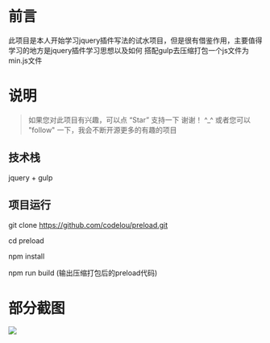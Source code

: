 # 前言

此项目是本人开始学习jquery插件写法的试水项目，但是很有借鉴作用，主要值得学习的地方是jquery插件学习思想以及如何
搭配gulp去压缩打包一个js文件为min.js文件

# 说明

> 如果您对此项目有兴趣，可以点 “Star” 支持一下 谢谢！ ^_^
>  或者您可以 "follow" 一下，我会不断开源更多的有趣的项目

## 技术栈
jquery + gulp

## 项目运行
git clone https://github.com/codelou/preload.git

cd preload

npm install 

npm run build  (输出压缩打包后的preload代码)


# 部分截图
<img src="https://cdn.firstlinkapp.com/upload/2019_11/1575108205811_67053.gif"/>